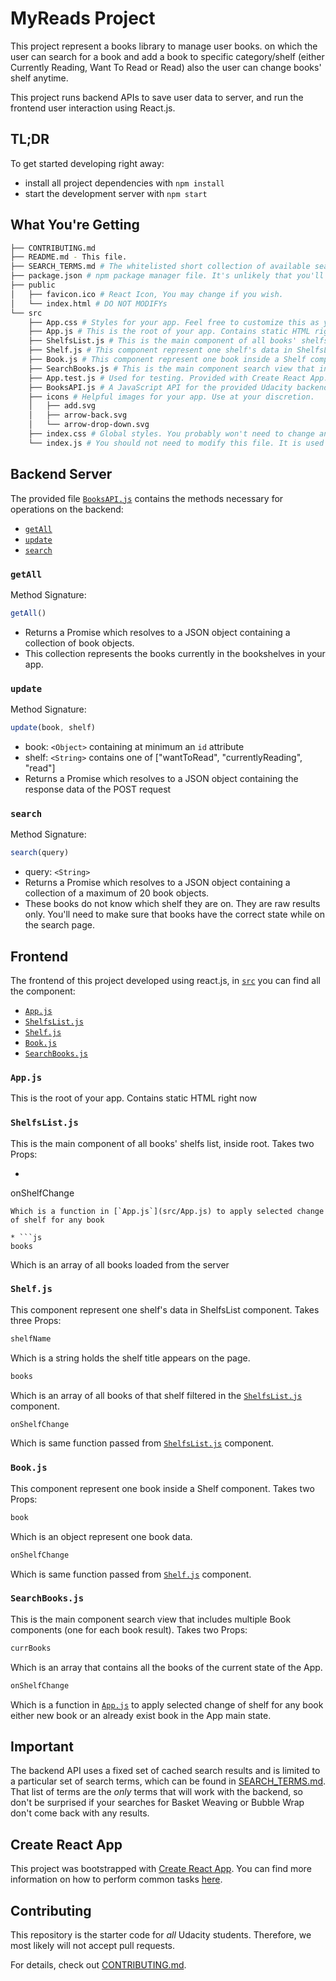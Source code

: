 # MyReads Project

This project represent a books library to manage user books. on which the user can search for a book and add a book to specific category/shelf (either Currently Reading, Want To Read or Read) also the user can change books' shelf anytime.

This project runs backend APIs to save user data to server, and run the frontend user interaction using React.js.

## TL;DR

To get started developing right away:

* install all project dependencies with `npm install`
* start the development server with `npm start`

## What You're Getting
```bash
├── CONTRIBUTING.md
├── README.md - This file.
├── SEARCH_TERMS.md # The whitelisted short collection of available search terms for you to use with your app.
├── package.json # npm package manager file. It's unlikely that you'll need to modify this.
├── public
│   ├── favicon.ico # React Icon, You may change if you wish.
│   └── index.html # DO NOT MODIFYs
└── src
    ├── App.css # Styles for your app. Feel free to customize this as you desire.
    ├── App.js # This is the root of your app. Contains static HTML right now.
    ├── ShelfsList.js # This is the main component of all books' shelfs list, inside root.
    ├── Shelf.js # This component represent one shelf's data in ShelfsList component.
    ├── Book.js # This component represent one book inside a Shelf component.
    ├── SearchBooks.js # This is the main component search view that includes multiple Book components (one for each book result).
    ├── App.test.js # Used for testing. Provided with Create React App. Testing is encouraged, but not required.
    ├── BooksAPI.js # A JavaScript API for the provided Udacity backend. Instructions for the methods are below.
    ├── icons # Helpful images for your app. Use at your discretion.
    │   ├── add.svg
    │   ├── arrow-back.svg
    │   └── arrow-drop-down.svg
    ├── index.css # Global styles. You probably won't need to change anything here.
    └── index.js # You should not need to modify this file. It is used for DOM rendering only.
```

## Backend Server

The provided file [`BooksAPI.js`](src/BooksAPI.js) contains the methods necessary for operations on the backend:

* [`getAll`](#getall)
* [`update`](#update)
* [`search`](#search)

### `getAll`

Method Signature:

```js
getAll()
```

* Returns a Promise which resolves to a JSON object containing a collection of book objects.
* This collection represents the books currently in the bookshelves in your app.

### `update`

Method Signature:

```js
update(book, shelf)
```

* book: `<Object>` containing at minimum an `id` attribute
* shelf: `<String>` contains one of ["wantToRead", "currentlyReading", "read"]  
* Returns a Promise which resolves to a JSON object containing the response data of the POST request

### `search`

Method Signature:

```js
search(query)
```

* query: `<String>`
* Returns a Promise which resolves to a JSON object containing a collection of a maximum of 20 book objects.
* These books do not know which shelf they are on. They are raw results only. You'll need to make sure that books have the correct state while on the search page.


## Frontend
The frontend of this project developed using react.js, in [`src`](src/) you can find all the component:

* [`App.js`](src/App.js)
* [`ShelfsList.js`](src/ShelfsList.js)
* [`Shelf.js`](src/Shelf.js)
* [`Book.js`](src/Book.js)
* [`SearchBooks.js`](src/SearchBooks.js)


### `App.js`
This is the root of your app. Contains static HTML right now

### `ShelfsList.js`
This is the main component of all books' shelfs list, inside root.
Takes two Props:
* ```js
onShelfChange
```
Which is a function in [`App.js`](src/App.js) to apply selected change of shelf for any book

* ```js
books
```
Which is an array of all books loaded from the server


### `Shelf.js`
This component represent one shelf's data in ShelfsList component.
Takes three Props:
```js
shelfName
```
Which is a string holds the shelf title appears on the page.

```js
books
```
Which is an array of all books of that shelf filtered in the [`ShelfsList.js`](src/ShelfsList.js) component.

```js
onShelfChange
```
Which is same function passed from [`ShelfsList.js`](src/ShelfsList.js) component.


### `Book.js`
This component represent one book inside a Shelf component.
Takes two Props:
```js
book
```
Which is an object represent one book data.

```js
onShelfChange
```
Which is same function passed from [`Shelf.js`](src/Shelf.js) component.


### `SearchBooks.js`
This is the main component search view that includes multiple Book components (one for each book result).
Takes two Props:
```js
currBooks
```
Which is an array that contains all the books of the current state of the App.

```js
onShelfChange
```
Which is a function in [`App.js`](src/App.js) to apply selected change of shelf for any book either new book or an already exist book in the App main state.



## Important
The backend API uses a fixed set of cached search results and is limited to a particular set of search terms, which can be found in [SEARCH_TERMS.md](SEARCH_TERMS.md). That list of terms are the _only_ terms that will work with the backend, so don't be surprised if your searches for Basket Weaving or Bubble Wrap don't come back with any results.

## Create React App

This project was bootstrapped with [Create React App](https://github.com/facebookincubator/create-react-app). You can find more information on how to perform common tasks [here](https://github.com/facebookincubator/create-react-app/blob/master/packages/react-scripts/template/README.md).

## Contributing

This repository is the starter code for _all_ Udacity students. Therefore, we most likely will not accept pull requests.

For details, check out [CONTRIBUTING.md](CONTRIBUTING.md).
